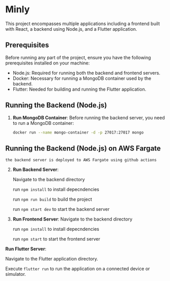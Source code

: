 # Minly

This project encompasses multiple applications including a frontend built with React, a backend using Node.js, and a Flutter application.

## Prerequisites

Before running any part of the project, ensure you have the following prerequisites installed on your machine:

- Node.js: Required for running both the backend and frontend servers.
- Docker: Necessary for running a MongoDB container used by the backend.
- Flutter: Needed for building and running the Flutter application.

## Running the Backend (Node.js)

1. **Run MongoDB Container**:
   Before running the backend server, you need to run a MongoDB container:
   ```bash
   docker run --name mongo-container -d -p 27017:27017 mongo

## Running the Backend (Node.js) on AWS Fargate
    the backend server is deployed to AWS Fargate using github actions  

2. **Run Backend Server**:
   
   Navigate to the backend directory 
   
   run ```npm install``` to install depecndencies 
   
   run ```npm run build``` to build the project 
   
   run ```npm start dev``` to start the backend server
   

3. **Run Frontend Server**:
   Navigate to the backend directory 
   
   run ```npm install``` to install depecndencies 
   
   run ```npm start```  to start the frontend server

**Run Flutter Server**:

Navigate to the Flutter application directory.

Execute ```flutter run``` to run the application on a connected device or simulator.
   